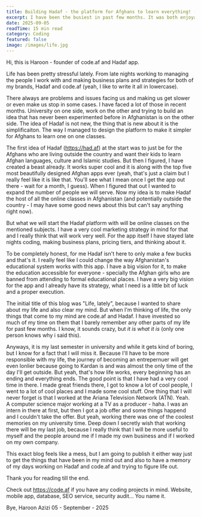 ```yaml
---
title: Building Hadaf - the platform for Afghans to learn everything! (Life, lately)
excerpt: I have been the busiest in past few months. It was both enjoyable and stressful I faced ups and downs and I think I'm pretty close to making a difference and building the most awesome educational platform in Afghanistan.
date: 2025-09-05
readTime: 15 min read
category: Coding
featured: false
image: /images/life.jpg
---
```


Hi, this is Haroon - founder of code.af and Hadaf app.

Life has been pretty stressful lately. From late nights working to managing the people I work with and making business plans and strategies for both of my brands, Hadaf and code.af (yeah, I like to write it all in lowercase).

There always are problems and issues facing us and making us get slower or even make us stop in some cases. I have faced a lot of those in recent months. University on one side, work on the other and trying to build an idea that has never been experimented before in Afghanistan is on the other side. The idea of Hadaf is not new, the thing that is new about it is the simplificaiton. The way I managed to design the platform to make it simpler for Afghans to learn one on one classes.

The first idea of Hadaf (https://had.af) at the start was to just be for the Afghans who are living outside the country and want their kids to learn Afghan languages, culture and Islamic studies. But then I figured, I have created a beast already. It works super cool and it is along with the top five most beautifully designed Afghan apps ever (yeah, that's just a claim but I really feel like it is like that. You'll see what I mean once I get the app out there - wait for a month, I guess). When I figured that out I wanted to expand the number of people we will serve. Now my idea is to make Hadaf the host of all the online classes in Afghanistan (and potentially outside the country - I may have some good news about this but can't say anything right now).

But what we will start the Hadaf platform with will be online classes on the mentioned subjects. I have a very cool marketing strategy in mind for that and I really think that will work very well. For the app itself I have stayed late nights coding, making business plans, pricing tiers, and thinking about it.

To be completely honest, for me Hadaf isn't here to only make a few bucks and that's it. I really feel like I could change the way Afghanistan's educational system works with this app. I have a big vision for it, to make the education accessible for everyone - specially the Afghan girls who are banned from attending to formal educational places. I have a very big vision for the app and I already have its strategy, what I need is a little bit of luck and a proper execution.

The initial title of this blog was "Life, lately", because I wanted to share about my life and also clear my mind. But when I'm thinking of life, the only things that come to my mind are code.af and Hadaf. I have invested so much of my time on them that I barely remember any other parts of my life for past few months. I know, it sounds crazy, but _it is what it is_ (only one person knows why i said this).

Anyways, it is my last semester in university and while it gets kind of boring, but I know for a fact that I will miss it. Because I'll have to be more responsible with my life, the journey of becoming an entrepernuer will get even lonlier because going to Kardan is and was almost the only time of the day I'll get outside. But yeah, that's how life works, every beginning has an ending and everything ends. The good point is that I have had a very cool time in there. I made great friends there, I got to know a lot of cool people, I went to a lot of cool places and I made some cool stuff. One thing that I will never forget is that I worked at the Ariana Television Network (ATN). Yeah. A computer science major working at a TV as a producer - haha. I was an intern in there at first, but then I got a job offer and some things happend and I couldn't take the offer. But yeah, working there was one of the coolest memories on my university time. Deep down I secretly wish that working there will be my last job, because I really think that I will be more useful to myself and the people around me if I made my own business and if I worked on my own company.

This exact blog feels like a mess, but I am going to publish it either way just to get the things that have been in my mind out and also to have a memory of my days working on Hadaf and code.af and trying to figure life out.

Thank you for reading till the end.

Check out https://code.af if you have any coding projects in mind. Website, mobile app, database, SEO service, security audit... You name it.

Bye,
Haroon Azizi
05 - September - 2025
